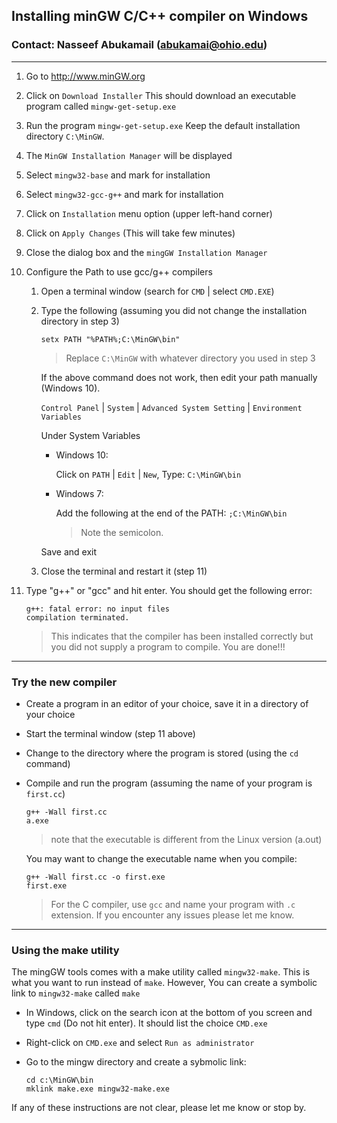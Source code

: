 ## Installing minGW C/C++ compiler on Windows
### Contact: Nasseef Abukamail (abukamai@ohio.edu)

---
1. Go to http://www.minGW.org
2. Click on `Download Installer`
This should download an executable program called `mingw-get-setup.exe`
3. Run the program `mingw-get-setup.exe`
Keep the default installation directory `C:\MinGW`.
4. The `MinGW Installation Manager` will be displayed
5. Select `mingw32-base` and mark for installation
6. Select `mingw32-gcc-g++` and mark for installation
7. Click on `Installation` menu option (upper left-hand corner)
8. Click on `Apply Changes` (This will take few minutes)
9. Close the dialog box and the `mingGW Installation Manager`
10. Configure the Path to use gcc/g++ compilers
    1. Open a terminal window (search for `CMD` | select `CMD.EXE`)
    2. Type the following (assuming you did not change the installation directory in step 3)
        ```console
        setx PATH "%PATH%;C:\MinGW\bin"
        ```
        > Replace `C:\MinGW` with whatever directory you used in step 3

        If the above command does not work, then edit your path manually (Windows 10).

        `Control Panel` | `System` | `Advanced System Setting` |
`Environment Variables`

	    Under System Variables
       - Windows 10:

            Click on `PATH` | `Edit` | `New`,  Type: `C:\MinGW\bin`

    	- Windows 7:

            Add the following at the end of the PATH:
			`;C:\MinGW\bin`

		    > Note the semicolon.

        Save and exit

    3. Close the terminal and restart it (step 11)

11. Type "g++"  or "gcc" and hit enter. You should get the following error:

    ```console
    g++: fatal error: no input files
    compilation terminated.
    ```

    > This indicates that the compiler has been installed correctly but you did not supply a program to compile. You are done!!!

---

### Try the new compiler

- Create a program in an editor of your choice, save it in a directory of your choice
- Start the terminal window (step 11 above)
- Change to the directory where the program is stored (using the `cd` command)
- Compile and run the program (assuming the name of your program is `first.cc`)
    ```console
    g++ -Wall first.cc
    a.exe
    ```
    > note that the executable is different from the Linux version (a.out)

    You may want to change the executable name when you compile:
    ```console
    g++ -Wall first.cc -o first.exe
    first.exe
    ```

    > For the C compiler, use `gcc` and name your program with `.c` extension. If you encounter any issues please let me know.

---

### Using the make utility

The mingGW tools comes with a make utility called `mingw32-make`. This is what you want to run instead of `make`. However, You can create a symbolic link to `mingw32-make` called `make`

- In Windows, click on the search icon at the bottom of you screen and type `cmd` (Do not hit enter). It should list the choice `CMD.exe`

- Right-click on `CMD.exe` and select `Run as administrator`
- Go to the mingw directory and create a sybmolic link:
    ```console
    cd c:\MinGW\bin
    mklink make.exe mingw32-make.exe
    ```

If any of these instructions are not clear, please let me know or stop by.
